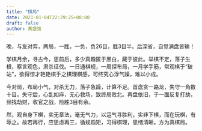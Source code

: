 ```yaml
---
title: "棋局"
date: 2021-01-04T22:29:25+08:00
draft: false
author: 黄盛强
---
```


晚，与友对弈，两局，一胜，一负，负26目，胜3目半。后深省，自觉满盘皆输！

学棋月余，寻古今，思前后，多少真趣匿于黑白，藏于彼此。举棋不定，落子生根，察言观色，肃杀征伐。一日通棋规，一周探布局，一月学手筋，常观棋于“破站”，欲得惊才艳艳棋手之棋理棋感，可终究心浮气躁，难以小成。

今对局，布局小气，对杀无力，落子急躁，计算不足。首盘贪一路龙，失守一角数十目。失守后，心乱如麻，无心救场，致终局败北。再盘依旧，于一面反复打劫，频找劫财，收官之战，险胜3目有余。

然，观自身下棋，实无章法，毫无气力，以运气寻胜利，实非下棋，而在玩棋，有辱之。故若再行，应思虑再三，循规蹈矩，习得棋理，思绪清晰。方为真棋局。